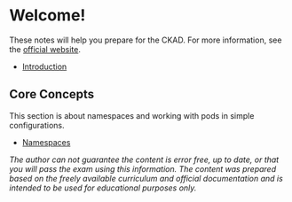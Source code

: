 # Welcome!

These notes will help you prepare for the CKAD. For more information, see the [official website](https://www.cncf.io/certification/ckad/).

* [Introduction](introduction.md)

## Core Concepts

This section is about namespaces and working with pods in simple configurations.

* [Namespaces](namespaces.md)


*The author can not guarantee the content is error free, up to date, or that you will pass the exam using this information. The content was prepared based on the freely available curriculum and official documentation and is intended to be used for educational purposes only.*

